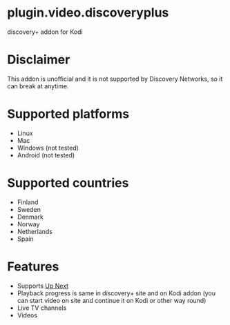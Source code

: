 # plugin.video.discoveryplus
discovery+ addon for Kodi

# Disclaimer
This addon is unofficial and it is not supported by Discovery Networks, so it can break at anytime.

# Supported platforms
- Linux
- Mac
- Windows (not tested)
- Android (not tested)

# Supported countries
- Finland
- Sweden
- Denmark
- Norway
- Netherlands
- Spain

# Features
- Supports <a href="https://forum.kodi.tv/showthread.php?tid=336747">Up Next</a>
- Playback progress is same in discovery+ site and on Kodi addon (you can start video on site and continue it on Kodi or other way round)
- Live TV channels
- Videos
